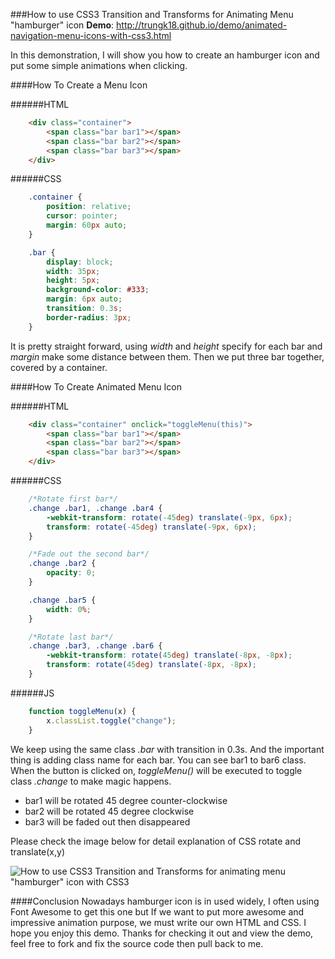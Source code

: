###How to use CSS3 Transition and Transforms for Animating Menu "hamburger" icon
**Demo**: http://trungk18.github.io/demo/animated-navigation-menu-icons-with-css3.html

In this demonstration, I will show you how to create an hamburger icon and put some simple animations when clicking.

####How To Create a Menu Icon

######HTML
```html
    <div class="container">
        <span class="bar bar1"></span>
        <span class="bar bar2"></span>
        <span class="bar bar3"></span>
    </div>
```

######CSS
```css
    .container {
        position: relative;
        cursor: pointer;
        margin: 60px auto;
    }

    .bar {
        display: block;
        width: 35px;
        height: 5px;
        background-color: #333;
        margin: 6px auto;
        transition: 0.3s;
        border-radius: 3px;
    }
```

It is pretty straight forward, using *width* and *height* specify for each bar and *margin* make some distance between them. Then we put three bar together, covered by a container.

####How To Create Animated Menu Icon

######HTML
```html
    <div class="container" onclick="toggleMenu(this)">
        <span class="bar bar1"></span>
        <span class="bar bar2"></span>
        <span class="bar bar3"></span>
    </div>
```

######CSS
```css
    /*Rotate first bar*/
    .change .bar1, .change .bar4 {
        -webkit-transform: rotate(-45deg) translate(-9px, 6px);
        transform: rotate(-45deg) translate(-9px, 6px);
    }

    /*Fade out the second bar*/
    .change .bar2 {
        opacity: 0;
    }

    .change .bar5 {
        width: 0%;
    }

    /*Rotate last bar*/
    .change .bar3, .change .bar6 {
        -webkit-transform: rotate(45deg) translate(-8px, -8px);
        transform: rotate(45deg) translate(-8px, -8px);
    }
```
######JS
```javascript
	function toggleMenu(x) {
		x.classList.toggle("change");
	}
```
We keep using the same class *.bar* with transition in 0.3s. And the important thing is adding class name for each bar. You can see bar1 to bar6 class.
When the button is clicked on, *toggleMenu()* will be executed to toggle class *.change* to make magic happens.
* bar1 will be rotated 45 degree counter-clockwise 
* bar2 will be rotated 45 degree clockwise
* bar3 will be faded out then disappeared

Please check the image below for detail explanation of CSS rotate and translate(x,y)

![How to use CSS3 Transition and Transforms for animating menu "hamburger" icon with CSS3](http://trungk18.github.io/demo/explanation/animated-navigation-menu-icons-with-css3-explain.png)

####Conclusion
Nowadays hamburger icon is in used widely, I often using Font Awesome to get this one but If we want to put more awesome and impressive animation purpose, we must write our own HTML and CSS. I hope you enjoy this demo. 
Thanks for checking it out and view the demo, feel free to fork and fix the source code then pull back to me.
